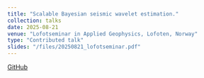 ```yaml
---
title: "Scalable Bayesian seismic wavelet estimation."
collection: talks
date: 2025-08-21
venue: "Lofotseminar in Applied Geophysics, Lofoten, Norway"
type: "Contributed talk"
slides: "/files/20250821_lofotseminar.pdf"
---
```

<!--more-->
[GitHub](https://github.com/guillerminasenn/sbbd)
